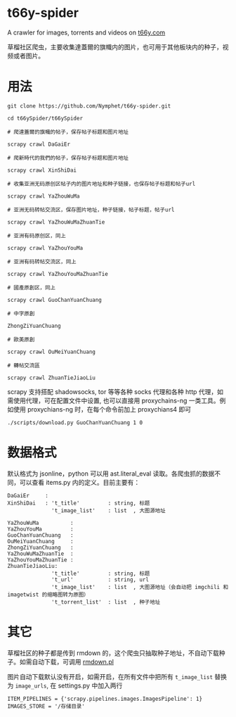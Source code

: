 # t66y-spider
A crawler for images, torrents and videos on [t66y.com](t66y.com)

草榴社区爬虫，主要收集達蓋爾的旗幟内的图片，也可用于其他板块内的种子，视频或者图片。

# 用法

    git clone https://github.com/Nymphet/t66y-spider.git
    
    cd t66ySpider/t66ySpider
    
    # 爬達蓋爾的旗幟的帖子，保存帖子标题和图片地址
    
    scrapy crawl DaGaiEr
    
    # 爬新時代的我們的帖子，保存帖子标题和图片地址
    
    scrapy crawl XinShiDai
    
    # 收集亚洲无码原创区帖子内的图片地址和种子链接，也保存帖子标题和帖子url
    
    scrapy crawl YaZhouWuMa
    
    # 亚洲无码转帖交流区，保存图片地址，种子链接，帖子标题，帖子url
    
    scrapy crawl YaZhouWuMaZhuanTie
    
    # 亚洲有码原创区，同上
    
    scrapy crawl YaZhouYouMa
    
    # 亚洲有码转帖交流区，同上
    
    scrapy crawl YaZhouYouMaZhuanTie
    
    # 國產原創区，同上
    
    scrapy crawl GuoChanYuanChuang
    
    # 中字原創
    
    ZhongZiYuanChuang
    
    # 歐美原創
    
    scrapy crawl OuMeiYuanChuang
    
    # 轉帖交流區
    
    scrapy crawl ZhuanTieJiaoLiu
    
scrapy 支持搭配 shadowsocks, tor 等等各种 socks 代理和各种 http 代理，如需使用代理，可在配置文件中设置, 
也可以直接用 proxychains-ng 一类工具。例如使用 proxychians-ng 时，在每个命令前加上 proxychians4 即可

    ./scripts/download.py GuoChanYuanChuang 1 0

# 数据格式

默认格式为 jsonline，python 可以用 ast.literal_eval 读取。各爬虫抓的数据不同，可以查看 items.py 内的定义。目前主要有：

    DaGaiEr     :
    XinShiDai   : 't_title'         : string, 标题
                  't_image_list'    : list  , 大图源地址
                  
    YaZhouWuMa          : 
    YaZhouYouMa         : 
    GuoChanYuanChuang   :
    OuMeiYuanChuang     :
    ZhongZiYuanChuang   :
    YaZhouWuMaZhuanTie  :
    YaZhouYouMaZhuanTie :
    ZhuanTieJiaoLiu:
                  't_title'         : string, 标题
                  't_url'           : string, url
                  't_image_list'    : list  , 大图源地址（会自动把 imgchili 和 imagetwist 的缩略图转为原图）
                  't_torrent_list'  : list  , 种子地址
    
 
# 其它

草榴社区的种子都是传到 rmdown 的，这个爬虫只抽取种子地址，不自动下载种子。如需自动下载，可调用
[rmdown.pl](https://github.com/eccstartup/caoliu-synchronizer/blob/master/rmdown.pl)

图片自动下载默认没有开启，如需开启，在所有文件中把所有 `t_image_list` 替换为 `image_urls`, 
在 settings.py 中加入两行
    
    ITEM_PIPELINES = {'scrapy.pipelines.images.ImagesPipeline': 1} 
    IMAGES_STORE = '/存储目录'
